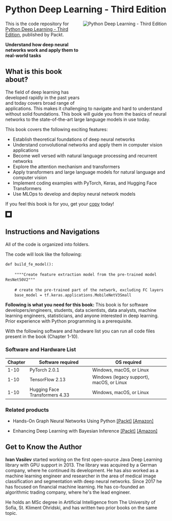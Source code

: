 # Python Deep Learning - Third Edition

<a href="https://www.packtpub.com/product/python-deep-learning-third-edition/9781837638505"><img src="https://static.packt-cdn.com/products/9781800560413/cover/smaller" alt="Python Deep Learning - Third Edition" height="256px" align="right"></a>

This is the code repository for [Python Deep Learning - Third Edition](https://www.packtpub.com/product/python-deep-learning-third-edition/9781837638505), published by Packt.

**Understand how deep neural networks work and apply them to real-world tasks**

## What is this book about?

The field of deep learning has developed rapidly in the past years and today covers broad range of applications. This makes it challenging to navigate and hard to understand without solid foundations. This book will guide you from the basics of neural networks to the state-of-the-art large language models in use today.

This book covers the following exciting features: 
* Establish theoretical foundations of deep neural networks
* Understand convolutional networks and apply them in computer vision applications
* Become well versed with natural language processing and recurrent networks
* Explore the attention mechanism and transformers
* Apply transformers and large language models for natural language and computer vision
* Implement coding examples with PyTorch, Keras, and Hugging Face Transformers
* Use MLOps to develop and deploy neural network models 

If you feel this book is for you, get your [copy](https://www.amazon.com/Python-Deep-Learning-techniques-architectures/dp/1837638500) today!

<a href="https://www.packtpub.com/product/python-deep-learning-third-edition/9781837638505"><img src="https://raw.githubusercontent.com/PacktPublishing/GitHub/master/GitHub.png" alt="https://www.packtpub.com/" border="5" /></a>

## Instructions and Navigations
All of the code is organized into folders.

The code will look like the following:
```
def build_fe_model():

    """"Create feature extraction model from the pre-trained model ResNet50V2"""

    # create the pre-trained part of the network, excluding FC layers
    base_model = tf.keras.applications.MobileNetV3Small
```
**Following is what you need for this book:**
This book is for software developers/engineers, students, data scientists, data analysts, machine learning engineers, statisticians, and anyone interested in deep learning. Prior experience with Python programming is a prerequisite.

With the following software and hardware list you can run all code files present in the book (Chapter 1-10).

### Software and Hardware List

| Chapter  | Software required                                                                    | OS required                        |
| -------- | -------------------------------------------------------------------------------------| -----------------------------------|
|  	1-10	   |                   PyTorch 2.0.1                  			  | Windows, macOS, or Linux | 		
|  	1-10	   |                         TensorFlow 2.13            			  | Windows (legacy support), macOS, or Linux | 		
|  	1-10	   |                   Hugging Face Transformers 4.33                  			  | Windows, macOS, or Linux | 		


### Related products <Other books you may enjoy>
* Hands-On Graph Neural Networks Using Python  [[Packt]](https://www.packtpub.com/product/hands-on-graph-neural-networks-using-python/9781804617526) [[Amazon]](https://www.amazon.com/Hands-Graph-Neural-Networks-Python/dp/1804617520/ref=sr_1_1?keywords=Hands-On+Graph+Neural+Networks+Using+Python&s=books&sr=1-1)
  
* Enhancing Deep Learning with Bayesian Inference [[Packt]](https://www.packtpub.com/product/enhancing-deep-learning-with-bayesian-inference/9781803246888) [[Amazon]](https://www.amazon.com/Enhancing-Deep-Learning-Bayesian-Inference/dp/180324688X/ref=sr_1_1?keywords=Enhancing+Deep+Learning+with+Bayesian+Inference&s=books&sr=1-1)
  
## Get to Know the Author
**Ivan Vasilev** started working on the first open-source Java Deep Learning library with GPU support in 2013. The library was acquired by a German company, where he continued its development. He has also worked as a machine learning engineer and researcher in the area of medical image classification and segmentation with deep neural networks. Since 2017 he has focused on financial machine learning. He has co-founded an algorithmic trading company, where he's the lead engineer.

He holds an MSc degree in Artificial Intelligence from The University of Sofia, St. Kliment Ohridski, and has written two prior books on the same topic.
